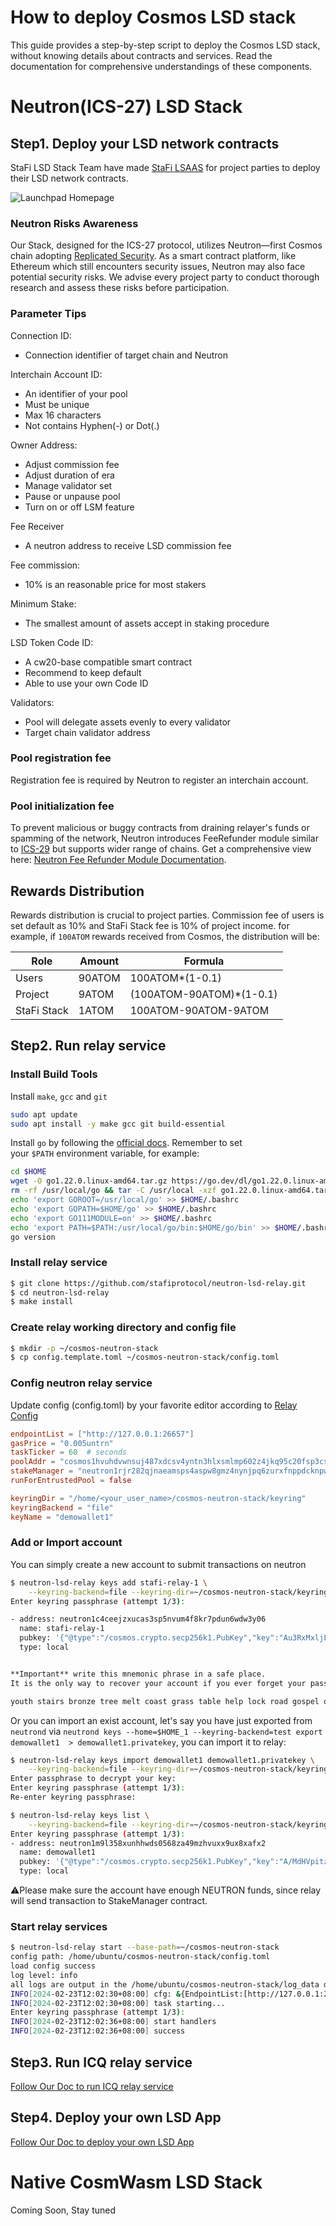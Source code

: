 # How to deploy Cosmos LSD stack

This guide provides a step-by-step script to deploy the Cosmos LSD stack, without knowing details about contracts and services. Read the documentation for comprehensive understandings of these components.

# Neutron(ICS-27) LSD Stack

## Step1. Deploy your LSD network contracts

StaFi LSD Stack Team have made [StaFi LSAAS](https://stack-test-app.stafi.io/) for project parties to deploy their LSD network contracts.

![](/image/cosmos_lsd/choose-lsd-token-page.png "Launchpad Homepage")

### Neutron Risks Awareness

Our Stack, designed for the ICS-27 protocol, utilizes Neutron—first Cosmos chain adopting [Replicated Security](https://cosmos.github.io/interchain-security/). As a smart contract platform, like Ethereum which still encounters security issues, Neutron may also face potential security risks. We advise every project party to conduct thorough research and assess these risks before participation.

### Parameter Tips

Connection ID:
- Connection identifier of target chain and Neutron

Interchain Account ID:
- An identifier of your pool
- Must be unique
- Max 16 characters
- Not contains Hyphen(-) or Dot(.) 

Owner Address:
- Adjust commission fee
- Adjust duration of era
- Manage validator set
- Pause or unpause pool
- Turn on or off LSM feature

Fee Receiver
- A neutron address to receive LSD commission fee

Fee commission:
- 10% is an reasonable price for most stakers

Minimum Stake:
- The smallest amount of assets accept in staking procedure

LSD Token Code ID:
- A cw20-base compatible smart contract
- Recommend to keep default
- Able to use your own Code ID

Validators:
- Pool will delegate assets evenly to every validator
- Target chain validator address


### Pool registration fee

Registration fee is required by Neutron to register an interchain account.

### Pool initialization fee

To prevent malicious or buggy contracts from draining relayer's funds or spamming of the network, Neutron introduces FeeRefunder module similar to [ICS-29](https://github.com/cosmos/ibc/tree/main/spec/app/ics-029-fee-payment) but supports wider range of chains. Get a comprehensive view here: [Neutron Fee Refunder Module Documentation](https://docs.neutron.org/neutron/modules/feerefunder/overview).

## Rewards Distribution

Rewards distribution is crucial to project parties. Commission fee of users is set default as 10% and StaFi Stack fee is 10% of project income. for example, if `100ATOM` rewards received from Cosmos, the distribution will be:

| Role | Amount | Formula |
|---------------|--------|-------|
|  Users        |  90ATOM | 100ATOM*(1-0.1)  |
|  Project      |  9ATOM  | (100ATOM-90ATOM)*(1-0.1)  |
|  StaFi Stack  |  1ATOM  | 100ATOM-90ATOM-9ATOM  |

## Step2. Run relay service

### Install Build Tools

Install `make`, `gcc` and `git`

```bash
sudo apt update
sudo apt install -y make gcc git build-essential
```

Install `go` by following the [official docs](https://golang.org/doc/install). Remember to set your `$PATH` environment variable, for example:

```bash
cd $HOME
wget -O go1.22.0.linux-amd64.tar.gz https://go.dev/dl/go1.22.0.linux-amd64.tar.gz
rm -rf /usr/local/go && tar -C /usr/local -xzf go1.22.0.linux-amd64.tar.gz && rm go1.22.0.linux-amd64.tar.gz
echo 'export GOROOT=/usr/local/go' >> $HOME/.bashrc
echo 'export GOPATH=$HOME/go' >> $HOME/.bashrc
echo 'export GO111MODULE=on' >> $HOME/.bashrc
echo 'export PATH=$PATH:/usr/local/go/bin:$HOME/go/bin' >> $HOME/.bashrc && . $HOME/.bashrc
go version
```

### Install relay service

```bash
$ git clone https://github.com/stafiprotocol/neutron-lsd-relay.git
$ cd neutron-lsd-relay
$ make install
```

### Create relay working directory and config file

```bash
$ mkdir -p ~/cosmos-neutron-stack
$ cp config.template.toml ~/cosmos-neutron-stack/config.toml
```

### Config neutron relay service

Update config (config.toml) by your favorite editor according to [Relay Config](./relay.html#config)

```toml
endpointList = ["http://127.0.0.1:26657"]
gasPrice = "0.005untrn"
taskTicker = 60  # seconds
poolAddr = "cosmos1hvuhdvwnsuj487xdcsv4yntn3hlxsmlmp602z4jkq95c20fsp3cshuzjhg"
stakeManager = "neutron1rjr282qjnaeamsps4aspw8gmz4nynjpq6zurxfnppdcknpwdnxgs8rqm8y"
runForEntrustedPool = false

keyringDir = "/home/<your_user_name>/cosmos-neutron-stack/keyring"
keyringBackend = "file"
keyName = "demowallet1"
```

### Add or Import account

You can simply create a new account to submit transactions on neutron

```bash
$ neutron-lsd-relay keys add stafi-relay-1 \
    --keyring-backend=file --keyring-dir=~/cosmos-neutron-stack/keyring 
Enter keyring passphrase (attempt 1/3):

- address: neutron1c4ceejzxucas3sp5nvum4f8kr7pdun6wdw3y06
  name: stafi-relay-1
  pubkey: '{"@type":"/cosmos.crypto.secp256k1.PubKey","key":"Au3RxMxljL7CagnKcN/4j63KPRJjuCYhseeimwLVK9/3"}'
  type: local


**Important** write this mnemonic phrase in a safe place.
It is the only way to recover your account if you ever forget your password.

youth stairs bronze tree melt coast grass table help lock road gospel quote explain usage retreat present now tragic course balance easy curtain this
```

Or you can import an exist account, let's say you have just exported from `neutrond` via `neutrond keys --home=$HOME_1 --keyring-backend=test export demowallet1  > demowallet1.privatekey`, you can import it to relay:

```bash
$ neutron-lsd-relay keys import demowallet1 demowallet1.privatekey \
    --keyring-backend=file --keyring-dir=~/cosmos-neutron-stack/keyring
Enter passphrase to decrypt your key:
Enter keyring passphrase (attempt 1/3):
Re-enter keyring passphrase:

$ neutron-lsd-relay keys list \
    --keyring-backend=file --keyring-dir=~/cosmos-neutron-stack/keyring 
Enter keyring passphrase (attempt 1/3):
- address: neutron1m9l358xunhhwds0568za49mzhvuxx9ux8xafx2
  name: demowallet1
  pubkey: '{"@type":"/cosmos.crypto.secp256k1.PubKey","key":"A/MdHVpitzHNSdD1Zw3kY+L5PEIPyd9l6sD5i4aIfXp9"}'
  type: local
```

⚠️Please make sure the account have enough NEUTRON funds, since relay will send transaction to StakeManager contract.

### Start relay services

```bash
$ neutron-lsd-relay start --base-path=~/cosmos-neutron-stack 
config path: /home/ubuntu/cosmos-neutron-stack/config.toml
load config success
log level: info
all logs are output in the /home/ubuntu/cosmos-neutron-stack/log_data directory
INFO[2024-02-23T12:02:30+08:00] cfg: &{EndpointList:[http://127.0.0.1:26657] TaskTicker:60 PoolAddr:cosmos1hvuhdvwnsuj487xdcsv4yntn3hlxsmlmp602z4jkq95c20fsp3cshuzjhg StakeManager:neutron1rjr282qjnaeamsps4aspw8gmz4nynjpq6zurxfnppdcknpwdnxgs8rqm8y GasPrice:0.005untrn LogFilePath:/home/ubuntu/cosmos-neutron-stack/log_data KeyringDir:/home/ubuntu/cosmos-neutron-stack/keyring KeyringBackend:file KeyName:demowallet1 RunForEntrustedPool:false} 
INFO[2024-02-23T12:02:30+08:00] task starting...
Enter keyring passphrase (attempt 1/3):
INFO[2024-02-23T12:02:36+08:00] start handlers                               
INFO[2024-02-23T12:02:36+08:00] success                                       action=NewEraUpdate newEra=84 pool=cosmos1hvuhdvwnsuj487xdcsv4yntn3hlxsmlmp602z4jkq95c20fsp3cshuzjhg targetEra=4647 txHash=010C675FFB313F7FD8B986D1A49688D510C61E9F3D804F4D2D5FF94AFCD13447
```

## Step3. Run ICQ relay service
<a href="icq_relay" target="_blank">Follow Our Doc to run ICQ relay service</a>

## Step4. Deploy your own LSD App
<a href="app" target="_blank">Follow Our Doc to deploy your own LSD App</a>

# Native CosmWasm LSD Stack

Coming Soon, Stay tuned

